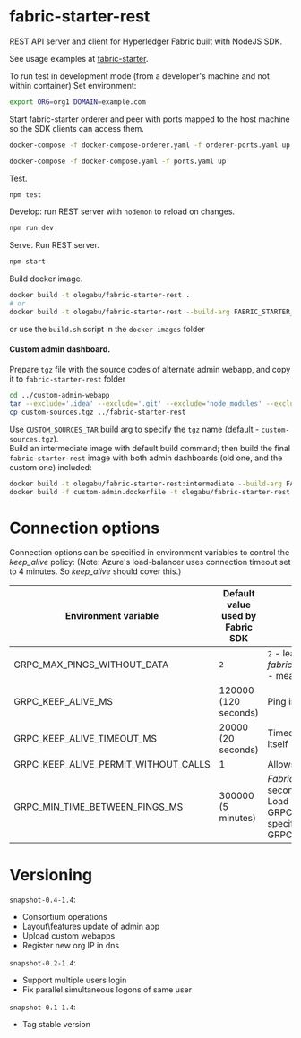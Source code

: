 # fabric-starter-rest
REST API server and client for Hyperledger Fabric built with NodeJS SDK.

See usage examples at 
[fabric-starter](https://github.com/olegabu/fabric-starter#use-rest-api-to-query-and-invoke-chaincodes).

To run test in development mode (from a developer's machine and not within container)
Set environment:
```bash
export ORG=org1 DOMAIN=example.com
```

Start fabric-starter orderer and peer with ports mapped to the host machine so the SDK clients can access them.
```bash
docker-compose -f docker-compose-orderer.yaml -f orderer-ports.yaml up

docker-compose -f docker-compose.yaml -f ports.yaml up
```
Test.
```bash
npm test
```
Develop: run REST server with `nodemon` to reload on changes.
```bash
npm run dev
```
Serve. Run REST server.
```bash
npm start
```
Build docker image.
```bash
docker build -t olegabu/fabric-starter-rest .
# or
docker build -t olegabu/fabric-starter-rest --build-arg FABRIC_STARTER_VERSION=latest .
```
or use the `build.sh` script in the `docker-images` folder

#### Custom admin dashboard.

Prepare `tgz` file with the source codes of alternate admin webapp, and copy it to `fabric-starter-rest` folder 
```bash
cd ../custom-admin-webapp
tar --exclude='.idea' --exclude='.git' --exclude='node_modules' --exclude='custom-sources.tgz' -zcvf custom-sources.tgz .
cp custom-sources.tgz ../fabric-starter-rest
```

Use `CUSTOM_SOURCES_TAR` build arg to specify the `tgz` name (default - `custom-sources.tgz`).   
Build an intermediate image with default build command;
then build the final `fabric-starter-rest` image with both admin dashboards (old one, and the custom one) included:
      
```bash
docker build -t olegabu/fabric-starter-rest:intermediate --build-arg FABRIC_STARTER_VERSION=latest --no-cache .
docker build -f custom-admin.dockerfile -t olegabu/fabric-starter-rest --build-arg FABRIC_STARTER_VERSION=intermediate --build-arg CUSTOM_SOURCES_TAR=custom-sources.tgz .
```


# Connection options

Connection options can be specified in environment variables to control the _keep_alive_ policy:
(Note: Azure's load-balancer uses connection timeout set to 4 minutes. So _keep_alive_ should cover this.)

Environment variable | Default value used by Fabric SDK | Description
---------------------|----------------------------------|------------
GRPC_MAX_PINGS_WITHOUT_DATA| `2` | `2` - leads to an error of ping process. _fabric-starter-rest_ overrides this to `0` - means no limits
GRPC_KEEP_ALIVE_MS | 120000 (120 seconds)| Ping interval in milliseconds
GRPC_KEEP_ALIVE_TIMEOUT_MS|20000 (20 seconds) |Timeout period for the ping request itself
GRPC_KEEP_ALIVE_PERMIT_WITHOUT_CALLS|1|Allows pings with no payload
GRPC_MIN_TIME_BETWEEN_PINGS_MS| 300000 (5 minutes)|_Fabric-starter-rest_ resets this to 60 seconds to avoid disconnect of Azure Load Balancer (if GRPC_KEEP_ALIVE_TIMEOUT_MS is specified then the interval is set to GRPC_KEEP_ALIVE_TIMEOUT_MS/1.1)



# Versioning

`snapshot-0.4-1.4`:
- Consortium operations
- Layout\features update of admin app 
- Upload custom webapps 
- Register new org IP in dns 


`snapshot-0.2-1.4`:
- Support multiple users login
- Fix parallel simultaneous logons of same user 

`snapshot-0.1-1.4`:  
- Tag stable version
